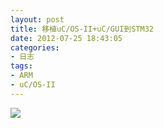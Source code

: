 ```yaml
---
layout: post
title: 移植uC/OS-II+uC/GUI到STM32
date: 2012-07-25 18:43:05
categories:
- 日志
tags:
- ARM
- uC/OS-II
---
```


![](https://github.com/bh3nvn/bh3nvn.github.io/raw/master/image/2012-07-25-01.jpg)    

 

